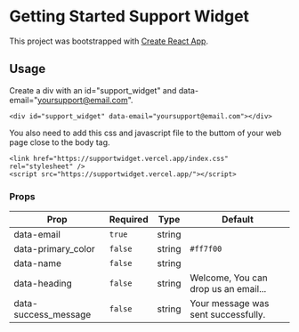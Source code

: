 # Getting Started Support Widget

This project was bootstrapped with [Create React App](https://github.com/facebook/create-react-app).

## Usage

Create a div with an id="support_widget" and data-email="yoursupport@email.com".

```
<div id="support_widget" data-email="yoursupport@email.com"></div>
```

You also need to add this css and javascript file to the buttom of your web page close to the body tag.

```
<link href="https://supportwidget.vercel.app/index.css" rel="stylesheet" />
<script src="https://supportwidget.vercel.app/"></script>
```

### Props

| Prop                 | Required | Type   | Default                              |
| -------------------- | -------- | ------ | ------------------------------------ |
| data-email           | `true`   | string |                                      |
| data-primary_color   | `false`  | string | `#ff7f00`                            |
| data-name            | `false`  | string |                                      |
| data-heading         | `false`  | string | Welcome, You can drop us an email... |
| data-success_message | `false`  | string | Your message was sent successfully.  |
